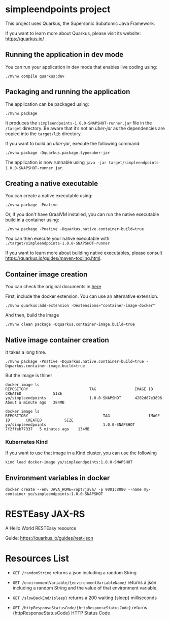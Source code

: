 # simpleendpoints project

This project uses Quarkus, the Supersonic Subatomic Java Framework.

If you want to learn more about Quarkus, please visit its website: https://quarkus.io/ .

## Running the application in dev mode

You can run your application in dev mode that enables live coding using:

```shell script
./mvnw compile quarkus:dev
```

## Packaging and running the application

The application can be packaged using:
```shell script
./mvnw package
```
It produces the `simpleendpoints-1.0.0-SNAPSHOT-runner.jar` file in the `/target` directory.
Be aware that it’s not an _über-jar_ as the dependencies are copied into the `target/lib` directory.

If you want to build an _über-jar_, execute the following command:
```shell script
./mvnw package -Dquarkus.package.type=uber-jar
```

The application is now runnable using `java -jar target/simpleendpoints-1.0.0-SNAPSHOT-runner.jar`.

## Creating a native executable

You can create a native executable using: 
```shell script
./mvnw package -Pnative
```

Or, if you don't have GraalVM installed, you can run the native executable build in a container using: 
```shell script
./mvnw package -Pnative -Dquarkus.native.container-build=true
```

You can then execute your native executable with: `./target/simpleendpoints-1.0.0-SNAPSHOT-runner`

If you want to learn more about building native executables, please consult https://quarkus.io/guides/maven-tooling.html.

## Container image creation

You can check the original documents in [here](https://quarkus.io/guides/container-image)

First, include the docker extension. You can use an alternative extension.
```
./mvnw quarkus:add-extension -Dextensions="container-image-docker"
```

And then, build the image

``` 
./mvnw clean package -Dquarkus.container-image.build=true

```

## Native image container creation
It takes a long time.

```
./mvnw package -Pnative -Dquarkus.native.container-build=true -Dquarkus.container-image.build=true
```

But the image is thiner

```
docker image ls
REPOSITORY                           TAG                 IMAGE ID       CREATED              SIZE
yo/simpleendpoints                   1.0.0-SNAPSHOT      4202d87e3896   About a minute ago   384MB
```

```
docker image ls
REPOSITORY                                 TAG                 IMAGE ID       CREATED          SIZE
yo/simpleendpoints                         1.0.0-SNAPSHOT      7f2ffeb77337   5 minutes ago    134MB
```

### Kubernetes Kind
If you want to use that image in a Kind cluster, you can use the following

``` 
kind load docker-image yo/simpleendpoints:1.0.0-SNAPSHOT
```

## Environment variables in docker

```
docker create --env JAVA_HOME=/opt/java/ -p 9001:8080 --name my-container yo/simpleendpoints:1.0.0-SNAPSHOT
```

# RESTEasy JAX-RS

<p>A Hello World RESTEasy resource</p>

Guide: https://quarkus.io/guides/rest-json

# Resources List

* `GET /randomString` returns a json including a random String

* `GET /environmentVariable/{environmentVariableName}` returns a json including a random String and the value of that environment variable.

* `GET /slowBackEnd/{sleep}` returns a 200 waiting {sleep} milliseconds

* `GET /httpResponseStatusCode/{httpResponseStatusCode}` returns {httpResponseStatusCode} HTTP Status Code
